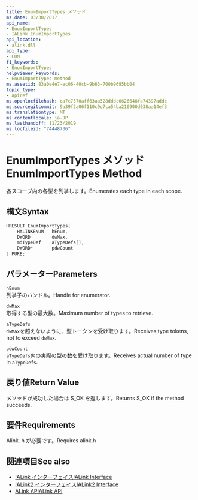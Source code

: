 ```yaml
---
title: EnumImportTypes メソッド
ms.date: 03/30/2017
api_name:
- EnumImportTypes
- IALink.EnumImportTypes
api_location:
- alink.dll
api_type:
- COM
f1_keywords:
- EnumImportTypes
helpviewer_keywords:
- EnumImportTypes method
ms.assetid: 83a0e4e7-ec06-40cb-9b63-700b9695bb04
topic_type:
- apiref
ms.openlocfilehash: ca7c7570aff63aa328dddc0626648fa74397addc
ms.sourcegitcommit: 9a39f2a06f110c9c7ca54ba216900d038aa14ef3
ms.translationtype: MT
ms.contentlocale: ja-JP
ms.lasthandoff: 11/23/2019
ms.locfileid: "74448736"
---
```

# <a name="enumimporttypes-method"></a><span data-ttu-id="028f3-102">EnumImportTypes メソッド</span><span class="sxs-lookup"><span data-stu-id="028f3-102">EnumImportTypes Method</span></span>

<span data-ttu-id="028f3-103">各スコープ内の各型を列挙します。</span><span class="sxs-lookup"><span data-stu-id="028f3-103">Enumerates each type in each scope.</span></span>

## <a name="syntax"></a><span data-ttu-id="028f3-104">構文</span><span class="sxs-lookup"><span data-stu-id="028f3-104">Syntax</span></span>

```cpp
HRESULT EnumImportTypes(
    HALINKENUM   hEnum,
    DWORD        dwMax,
    mdTypeDef    aTypeDefs[],
    DWORD*       pdwCount
) PURE;
```

## <a name="parameters"></a><span data-ttu-id="028f3-105">パラメーター</span><span class="sxs-lookup"><span data-stu-id="028f3-105">Parameters</span></span>

`hEnum`\
<span data-ttu-id="028f3-106">列挙子のハンドル。</span><span class="sxs-lookup"><span data-stu-id="028f3-106">Handle for enumerator.</span></span>

`dwMax`\
<span data-ttu-id="028f3-107">取得する型の最大数。</span><span class="sxs-lookup"><span data-stu-id="028f3-107">Maximum number of types to retrieve.</span></span>

`aTypeDefs`\
<span data-ttu-id="028f3-108">`dwMax`を超えないように、型トークンを受け取ります。</span><span class="sxs-lookup"><span data-stu-id="028f3-108">Receives type tokens, not to exceed `dwMax`.</span></span>

`pdwCount`\
<span data-ttu-id="028f3-109">`aTypeDefs`内の実際の型の数を受け取ります。</span><span class="sxs-lookup"><span data-stu-id="028f3-109">Receives actual number of type in `aTypeDefs`.</span></span>

## <a name="return-value"></a><span data-ttu-id="028f3-110">戻り値</span><span class="sxs-lookup"><span data-stu-id="028f3-110">Return Value</span></span>

<span data-ttu-id="028f3-111">メソッドが成功した場合は S_OK を返します。</span><span class="sxs-lookup"><span data-stu-id="028f3-111">Returns S_OK if the method succeeds.</span></span>

## <a name="requirements"></a><span data-ttu-id="028f3-112">要件</span><span class="sxs-lookup"><span data-stu-id="028f3-112">Requirements</span></span>

<span data-ttu-id="028f3-113">Alink. h が必要です。</span><span class="sxs-lookup"><span data-stu-id="028f3-113">Requires alink.h</span></span>

## <a name="see-also"></a><span data-ttu-id="028f3-114">関連項目</span><span class="sxs-lookup"><span data-stu-id="028f3-114">See also</span></span>

- [<span data-ttu-id="028f3-115">IALink インターフェイス</span><span class="sxs-lookup"><span data-stu-id="028f3-115">IALink Interface</span></span>](ialink-interface.md)
- [<span data-ttu-id="028f3-116">IALink2 インターフェイス</span><span class="sxs-lookup"><span data-stu-id="028f3-116">IALink2 Interface</span></span>](ialink2-interface.md)
- [<span data-ttu-id="028f3-117">ALink API</span><span class="sxs-lookup"><span data-stu-id="028f3-117">ALink API</span></span>](index.md)
